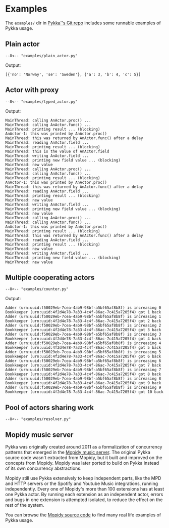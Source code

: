 # Examples

The `examples/` dir in
[Pykka''s Git repo](https://github.com/jodal/pykka/)
includes some runnable examples of Pykka usage.

## Plain actor

```title="examples/plain_actor.py"
--8<-- "examples/plain_actor.py"
```

Output:

```text
[{'no': 'Norway', 'se': 'Sweden'}, {'a': 3, 'b': 4, 'c': 5}]
```

## Actor with proxy

```title="examples/typed_actor.py"
--8<-- "examples/typed_actor.py"
```

Output:

```text
MainThread: calling AnActor.proc() ...
MainThread: calling AnActor.func() ...
MainThread: printing result ... (blocking)
AnActor-1: this was printed by AnActor.proc()
MainThread: this was returned by AnActor.func() after a delay
MainThread: reading AnActor.field ...
MainThread: printing result ... (blocking)
MainThread: this is the value of AnActor.field
MainThread: writing AnActor.field ...
MainThread: printing new field value ... (blocking)
MainThread: new value
MainThread: calling AnActor.proc() ...
MainThread: calling AnActor.func() ...
MainThread: printing result ... (blocking)
AnActor-1: this was printed by AnActor.proc()
MainThread: this was returned by AnActor.func() after a delay
MainThread: reading AnActor.field ...
MainThread: printing result ... (blocking)
MainThread: new value
MainThread: writing AnActor.field ...
MainThread: printing new field value ... (blocking)
MainThread: new value
MainThread: calling AnActor.proc() ...
MainThread: calling AnActor.func() ...
AnActor-1: this was printed by AnActor.proc()
MainThread: printing result ... (blocking)
MainThread: this was returned by AnActor.func() after a delay
MainThread: reading AnActor.field ...
MainThread: printing result ... (blocking)
MainThread: new value
MainThread: writing AnActor.field ...
MainThread: printing new field value ... (blocking)
MainThread: new value
```

## Multiple cooperating actors

```title="examples/counter.py"
--8<-- "examples/counter.py"
```

Output:

```text
Adder (urn:uuid:f50029eb-7cea-4ab9-98bf-a5bf65af8b8f) is increasing 0
Bookkeeper (urn:uuid:4f2d4e78-7a33-4c4f-86ac-7c415a7205f4) got 1 back
Adder (urn:uuid:f50029eb-7cea-4ab9-98bf-a5bf65af8b8f) is increasing 1
Bookkeeper (urn:uuid:4f2d4e78-7a33-4c4f-86ac-7c415a7205f4) got 2 back
Adder (urn:uuid:f50029eb-7cea-4ab9-98bf-a5bf65af8b8f) is increasing 2
Bookkeeper (urn:uuid:4f2d4e78-7a33-4c4f-86ac-7c415a7205f4) got 3 back
Adder (urn:uuid:f50029eb-7cea-4ab9-98bf-a5bf65af8b8f) is increasing 3
Bookkeeper (urn:uuid:4f2d4e78-7a33-4c4f-86ac-7c415a7205f4) got 4 back
Adder (urn:uuid:f50029eb-7cea-4ab9-98bf-a5bf65af8b8f) is increasing 4
Bookkeeper (urn:uuid:4f2d4e78-7a33-4c4f-86ac-7c415a7205f4) got 5 back
Adder (urn:uuid:f50029eb-7cea-4ab9-98bf-a5bf65af8b8f) is increasing 5
Bookkeeper (urn:uuid:4f2d4e78-7a33-4c4f-86ac-7c415a7205f4) got 6 back
Adder (urn:uuid:f50029eb-7cea-4ab9-98bf-a5bf65af8b8f) is increasing 6
Bookkeeper (urn:uuid:4f2d4e78-7a33-4c4f-86ac-7c415a7205f4) got 7 back
Adder (urn:uuid:f50029eb-7cea-4ab9-98bf-a5bf65af8b8f) is increasing 7
Bookkeeper (urn:uuid:4f2d4e78-7a33-4c4f-86ac-7c415a7205f4) got 8 back
Adder (urn:uuid:f50029eb-7cea-4ab9-98bf-a5bf65af8b8f) is increasing 8
Bookkeeper (urn:uuid:4f2d4e78-7a33-4c4f-86ac-7c415a7205f4) got 9 back
Adder (urn:uuid:f50029eb-7cea-4ab9-98bf-a5bf65af8b8f) is increasing 9
Bookkeeper (urn:uuid:4f2d4e78-7a33-4c4f-86ac-7c415a7205f4) got 10 back
```

## Pool of actors sharing work

```title="examples/resolver.py"
--8<-- "examples/resolver.py"
```

## Mopidy music server

Pykka was originally created around 2011 as
a formalization of concurrency patterns that emerged in
the [Mopidy music server](https://www.mopidy.com/).
The original Pykka source code wasn't extracted from Mopidy,
but it built and improved on the concepts from Mopidy.
Mopidy was later ported to build on Pykka
instead of its own concurrency abstractions.

Mopidy still use Pykka extensively to keep independent parts,
like the MPD and HTTP servers
or the Spotify and Youtube Music integrations,
running independently.
Every one of Mopidy's more than 100 extensions has at least one Pykka actor.
By running each extension as an independent actor,
errors and bugs in one extension is attempted isolated,
to reduce the effect on the rest of the system.

You can browse the
[Mopidy source code](https://github.com/mopidy/mopidy)
to find many real life examples of Pykka usage.
